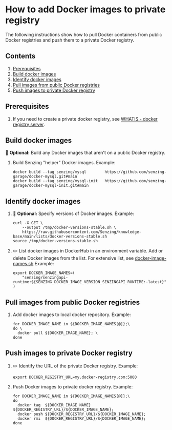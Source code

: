 # How to add Docker images to private registry

The following instructions show how to pull Docker containers
from public Docker registries
and push them to a private Docker registry.

## Contents

1. [Prerequisites](#prerequisites)
1. [Build docker images](#build-docker-images)
1. [Identify docker images](#identify-docker-images)
1. [Pull images from public Docker registries](#pull-images-from-public-docker-registries)
1. [Push images to private Docker registry](#pull-images-from-public-docker-registries)

## Prerequisites

1. If you need to create a private docker registry, see
   [WHATIS - docker registry server].

## Build docker images

:thinking: **Optional:**
Build any Docker images that aren't on a public Docker registry.

1. Build Senzing "helper" Docker images.
   Example:

   ```console
   docker build --tag senzing/mysql        https://github.com/senzing-garage/docker-mysql.git#main
   docker build --tag senzing/mysql-init   https://github.com/senzing-garage/docker-mysql-init.git#main

   ```

## Identify docker images

1. :thinking: **Optional:**
   Specify versions of Docker images.
   Example:

   ```console
   curl -X GET \
       --output /tmp/docker-versions-stable.sh \
       https://raw.githubusercontent.com/Senzing/knowledge-base/main/lists/docker-versions-stable.sh
   source /tmp/docker-versions-stable.sh

   ```

1. :pencil2: List docker images in DockerHub in an environment variable.
   Add or delete Docker images from the list.
   For extensive list, see
   [docker-image-names.sh](../lists/docker-image-names.sh)
   Example:

   ```console
   export DOCKER_IMAGE_NAMES=(
       "senzing/senzingapi-runtime:${SENZING_DOCKER_IMAGE_VERSION_SENZINGAPI_RUNTIME:-latest}"
   )

   ```

## Pull images from public Docker registries

1. Add docker images to local docker repository.
   Example:

   ```console
   for DOCKER_IMAGE_NAME in ${DOCKER_IMAGE_NAMES[@]};\
   do \
     docker pull ${DOCKER_IMAGE_NAME}; \
   done

   ```

## Push images to private Docker registry

1. :pencil2: Identify the URL of the private Docker registry.
   Example:

   ```console
   export DOCKER_REGISTRY_URL=my.docker-registry.com:5000
   ```

1. Push Docker images to private docker registry.
   Example:

   ```console
   for DOCKER_IMAGE_NAME in ${DOCKER_IMAGE_NAMES[@]};\
   do
     docker tag  ${DOCKER_IMAGE_NAME} ${DOCKER_REGISTRY_URL}/${DOCKER_IMAGE_NAME};
     docker push ${DOCKER_REGISTRY_URL}/${DOCKER_IMAGE_NAME};
     docker rmi  ${DOCKER_REGISTRY_URL}/${DOCKER_IMAGE_NAME};
   done

   ```

[WHATIS - docker registry server]: https://github.com/senzing-garage/knowledge-base/blob/main/WHATIS/docker-registry-server.md
